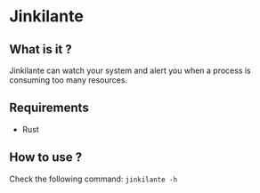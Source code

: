 # Jinkilante

## What is it ?

Jinkilante can watch your system and alert you when a process is consuming
too many resources.

## Requirements

- Rust

## How to use ?

Check the following command: `jinkilante -h`
